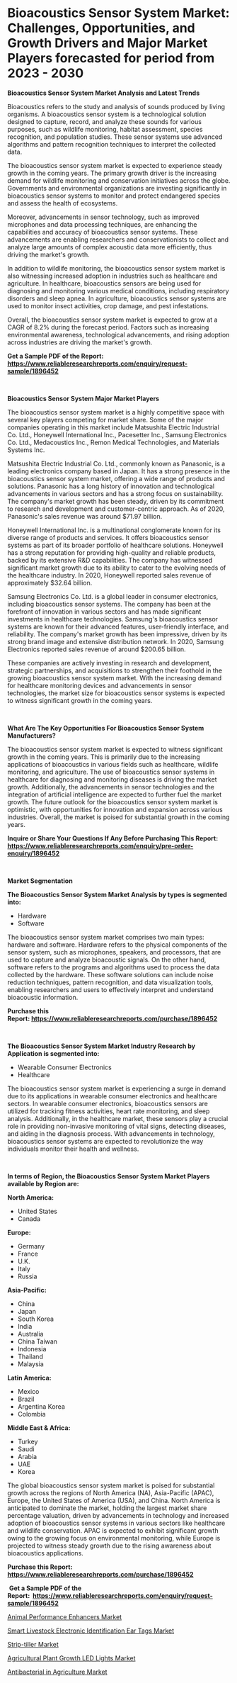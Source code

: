 <p><h1>Bioacoustics Sensor System Market: Challenges, Opportunities, and Growth Drivers and Major Market Players forecasted for period from 2023 - 2030</h1></p><p><strong>Bioacoustics Sensor System Market Analysis and Latest Trends</strong></p>
<p><p>Bioacoustics refers to the study and analysis of sounds produced by living organisms. A bioacoustics sensor system is a technological solution designed to capture, record, and analyze these sounds for various purposes, such as wildlife monitoring, habitat assessment, species recognition, and population studies. These sensor systems use advanced algorithms and pattern recognition techniques to interpret the collected data.</p><p>The bioacoustics sensor system market is expected to experience steady growth in the coming years. The primary growth driver is the increasing demand for wildlife monitoring and conservation initiatives across the globe. Governments and environmental organizations are investing significantly in bioacoustics sensor systems to monitor and protect endangered species and assess the health of ecosystems.</p><p>Moreover, advancements in sensor technology, such as improved microphones and data processing techniques, are enhancing the capabilities and accuracy of bioacoustics sensor systems. These advancements are enabling researchers and conservationists to collect and analyze large amounts of complex acoustic data more efficiently, thus driving the market's growth.</p><p>In addition to wildlife monitoring, the bioacoustics sensor system market is also witnessing increased adoption in industries such as healthcare and agriculture. In healthcare, bioacoustics sensors are being used for diagnosing and monitoring various medical conditions, including respiratory disorders and sleep apnea. In agriculture, bioacoustics sensor systems are used to monitor insect activities, crop damage, and pest infestations.</p><p>Overall, the bioacoustics sensor system market is expected to grow at a CAGR of 8.2% during the forecast period. Factors such as increasing environmental awareness, technological advancements, and rising adoption across industries are driving the market's growth.</p></p>
<p><strong>Get a Sample PDF of the Report:&nbsp; <a href="https://www.reliableresearchreports.com/enquiry/request-sample/1896452">https://www.reliableresearchreports.com/enquiry/request-sample/1896452</a></strong></p>
<p>&nbsp;</p>
<p><strong>Bioacoustics Sensor System Major Market Players</strong></p>
<p><p>The bioacoustics sensor system market is a highly competitive space with several key players competing for market share. Some of the major companies operating in this market include Matsushita Electric Industrial Co. Ltd., Honeywell International Inc., Pacesetter Inc., Samsung Electronics Co. Ltd., Medacoustics Inc., Remon Medical Technologies, and Materials Systems Inc.</p><p>Matsushita Electric Industrial Co. Ltd., commonly known as Panasonic, is a leading electronics company based in Japan. It has a strong presence in the bioacoustics sensor system market, offering a wide range of products and solutions. Panasonic has a long history of innovation and technological advancements in various sectors and has a strong focus on sustainability. The company's market growth has been steady, driven by its commitment to research and development and customer-centric approach. As of 2020, Panasonic's sales revenue was around $71.97 billion.</p><p>Honeywell International Inc. is a multinational conglomerate known for its diverse range of products and services. It offers bioacoustics sensor systems as part of its broader portfolio of healthcare solutions. Honeywell has a strong reputation for providing high-quality and reliable products, backed by its extensive R&D capabilities. The company has witnessed significant market growth due to its ability to cater to the evolving needs of the healthcare industry. In 2020, Honeywell reported sales revenue of approximately $32.64 billion.</p><p>Samsung Electronics Co. Ltd. is a global leader in consumer electronics, including bioacoustics sensor systems. The company has been at the forefront of innovation in various sectors and has made significant investments in healthcare technologies. Samsung's bioacoustics sensor systems are known for their advanced features, user-friendly interface, and reliability. The company's market growth has been impressive, driven by its strong brand image and extensive distribution network. In 2020, Samsung Electronics reported sales revenue of around $200.65 billion.</p><p>These companies are actively investing in research and development, strategic partnerships, and acquisitions to strengthen their foothold in the growing bioacoustics sensor system market. With the increasing demand for healthcare monitoring devices and advancements in sensor technologies, the market size for bioacoustics sensor systems is expected to witness significant growth in the coming years.</p></p>
<p>&nbsp;</p>
<p><strong>What Are The Key Opportunities For Bioacoustics Sensor System Manufacturers?</strong></p>
<p><p>The bioacoustics sensor system market is expected to witness significant growth in the coming years. This is primarily due to the increasing applications of bioacoustics in various fields such as healthcare, wildlife monitoring, and agriculture. The use of bioacoustics sensor systems in healthcare for diagnosing and monitoring diseases is driving the market growth. Additionally, the advancements in sensor technologies and the integration of artificial intelligence are expected to further fuel the market growth. The future outlook for the bioacoustics sensor system market is optimistic, with opportunities for innovation and expansion across various industries. Overall, the market is poised for substantial growth in the coming years.</p></p>
<p><strong>Inquire or Share Your Questions If Any Before Purchasing This Report: <a href="https://www.reliableresearchreports.com/enquiry/pre-order-enquiry/1896452">https://www.reliableresearchreports.com/enquiry/pre-order-enquiry/1896452</a></strong></p>
<p>&nbsp;</p>
<p><strong>Market Segmentation</strong></p>
<p><strong>The Bioacoustics Sensor System Market Analysis by types is segmented into:</strong></p>
<p><ul><li>Hardware</li><li>Software</li></ul></p>
<p><p>The bioacoustics sensor system market comprises two main types: hardware and software. Hardware refers to the physical components of the sensor system, such as microphones, speakers, and processors, that are used to capture and analyze bioacoustic signals. On the other hand, software refers to the programs and algorithms used to process the data collected by the hardware. These software solutions can include noise reduction techniques, pattern recognition, and data visualization tools, enabling researchers and users to effectively interpret and understand bioacoustic information.</p></p>
<p><strong>Purchase this Report:&nbsp;<a href="https://www.reliableresearchreports.com/purchase/1896452">https://www.reliableresearchreports.com/purchase/1896452</a></strong></p>
<p>&nbsp;</p>
<p><strong>The Bioacoustics Sensor System Market Industry Research by Application is segmented into:</strong></p>
<p><ul><li>Wearable Consumer Electronics</li><li>Healthcare</li></ul></p>
<p><p>The bioacoustics sensor system market is experiencing a surge in demand due to its applications in wearable consumer electronics and healthcare sectors. In wearable consumer electronics, bioacoustics sensors are utilized for tracking fitness activities, heart rate monitoring, and sleep analysis. Additionally, in the healthcare market, these sensors play a crucial role in providing non-invasive monitoring of vital signs, detecting diseases, and aiding in the diagnosis process. With advancements in technology, bioacoustics sensor systems are expected to revolutionize the way individuals monitor their health and wellness.</p></p>
<p>&nbsp;</p>
<p><strong>In terms of Region, the Bioacoustics Sensor System Market Players available by Region are:</strong></p>
<p>
    <p> <strong> North America: </strong>
        <ul>
            <li>United States</li>
            <li>Canada</li>
        </ul>
        </p> 
    <p> <strong> Europe: </strong>
        <ul>
            <li>Germany</li>
            <li>France</li>
            <li>U.K.</li>
            <li>Italy</li>
            <li>Russia</li>
        </ul>
        </p> 
    <p> <strong> Asia-Pacific: </strong>
        <ul>
            <li>China</li>
            <li>Japan</li>
            <li>South Korea</li>
            <li>India</li>
            <li>Australia</li>
            <li>China Taiwan</li>
            <li>Indonesia</li>
            <li>Thailand</li>
            <li>Malaysia</li>
        </ul>
        </p> 
    <p> <strong> Latin America: </strong>
        <ul>
            <li>Mexico</li>
            <li>Brazil</li>
            <li>Argentina Korea</li>
            <li>Colombia</li>
        </ul>
        </p> 
    <p> <strong> Middle East & Africa: </strong>
        <ul>
            <li>Turkey</li>
            <li>Saudi</li>
            <li>Arabia</li>
            <li>UAE</li>
            <li>Korea</li>
        </ul>
    </p>
    </p>
<p><p>The global bioacoustics sensor system market is poised for substantial growth across the regions of North America (NA), Asia-Pacific (APAC), Europe, the United States of America (USA), and China. North America is anticipated to dominate the market, holding the largest market share percentage valuation, driven by advancements in technology and increased adoption of bioacoustics sensor systems in various sectors like healthcare and wildlife conservation. APAC is expected to exhibit significant growth owing to the growing focus on environmental monitoring, while Europe is projected to witness steady growth due to the rising awareness about bioacoustics applications.</p></p>
<p><strong>Purchase this Report: <a href="https://www.reliableresearchreports.com/purchase/1896452">https://www.reliableresearchreports.com/purchase/1896452</a></strong></p>
<p>&nbsp;<strong>Get a Sample PDF of the Report:&nbsp;&nbsp;<a href="https://www.reliableresearchreports.com/enquiry/request-sample/1896452">https://www.reliableresearchreports.com/enquiry/request-sample/1896452</a></strong></p>
<p><strong></strong></p>
<p><p><a href="https://medium.com/@vidyap2912/animal-performance-enhancers-market-size-cagr-trends-2024-2030-62a5ccbe7b55">Animal Performance Enhancers Market</a></p><p><a href="https://medium.com/@chiragreportprime1/smart-livestock-electronic-identification-ear-tags-market-insights-into-market-cagr-market-c720b0ab1a97">Smart Livestock Electronic Identification Ear Tags Market</a></p><p><a href="https://medium.com/@akshatsharma12/strip-tiller-market-size-and-market-trends-complete-industry-overview-2023-to-2030-1fc2d2c4fd41">Strip-tiller Market</a></p><p><a href="https://medium.com/@v27092023/agricultural-plant-growth-led-lights-market-trends-and-market-analysis-forecasted-for-period-79d1894bb4f9">Agricultural Plant Growth LED Lights Market</a></p><p><a href="https://medium.com/@v25590012/antibacterial-in-agriculture-market-focuses-on-market-share-size-and-projected-forecast-till-2030-cf553a6c50ed">Antibacterial in Agriculture Market</a></p></p>